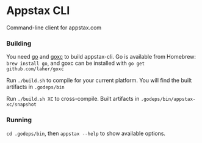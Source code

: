 # Appstax CLI 

Command-line client for appstax.com


### Building 

You need [go](http://golang.org/) and [goxc](http://github.com/laher/goxc) to build appstax-cli. Go is available from Homebrew: `brew install go`, and goxc can be installed with `go get github.com/laher/goxc`

Run `./build.sh` to compile for your current platform. You will find the built artifacts in `.godeps/bin`

Run `./build.sh XC` to cross-compile. Built artifacts in `.godeps/bin/appstax-xc/snapshot`

### Running

`cd .godeps/bin`, then `appstax --help` to show available options.
